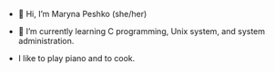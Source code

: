 - :dragon: Hi, I’m Maryna Peshko (she/her)
  
- 🌱 I’m currently learning C programming, Unix system, and system administration.
- I like to play piano and to cook.

<!---
MariPeshko/MariPeshko is a ✨ special ✨ repository because its `README.md` (this file) appears on your GitHub profile.
You can click the Preview link to take a look at your changes.
--->
